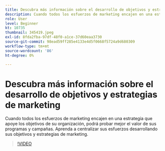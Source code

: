 ```yaml
---
title: Descubra más información sobre el desarrollo de objetivos y estrategias de marketing
description: Cuando todos los esfuerzos de marketing encajen en una estrategia que apoye los objetivos de su organización, podrá probar mejor el valor de sus programas y campañas.
role: User
level: Beginner
kt: 10735
thumbnail: 345419.jpeg
exl-id: 8fda2fba-97df-48f0-a1ce-37d60eaa3730
source-git-commit: 98ead59ff285e4133e4d5f0668f5724a9d680309
workflow-type: tm+mt
source-wordcount: '86'
ht-degree: 0%

---
```


# Descubra más información sobre el desarrollo de objetivos y estrategias de marketing

Cuando todos los esfuerzos de marketing encajen en una estrategia que apoye los objetivos de su organización, podrá probar mejor el valor de sus programas y campañas. Aprenda a centralizar sus esfuerzos desarrollando sus objetivos y estrategias de marketing.

>[!VIDEO](https://video.tv.adobe.com/v/345419/?quality=12&learn=on)
